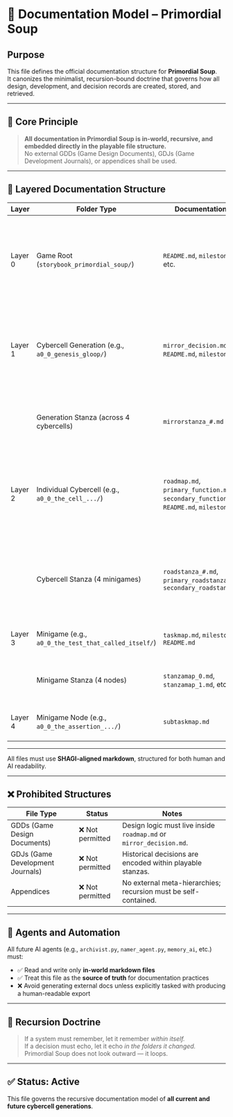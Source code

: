 <!-- Save to: storybook_primordial_soup/documentation_model.md -->

# 🧾 Documentation Model – Primordial Soup

## Purpose

This file defines the official documentation structure for **Primordial Soup**.  
It canonizes the minimalist, recursion-bound doctrine that governs how all design, development, and decision records are created, stored, and retrieved.

---

## 🌱 Core Principle

> **All documentation in Primordial Soup is in-world, recursive, and embedded directly in the playable file structure.**  
> No external GDDs (Game Design Documents), GDJs (Game Development Journals), or appendices shall be used.

---

## 🧭 Layered Documentation Structure

| Layer   | Folder Type                                          | Documentation File                                     |  purpose          |
|---------|------------------------------------------------------|--------------------------------------------------------|-------------------|
| Layer 0 | Game Root (`storybook_primordial_soup/`)             | `README.md`, `milestones.md`, etc.                     | Defines core game structure and records major game-wide milestones (e.g., cybercell generations, phase transitions, workspace expansions).  |
| Layer 1 | Cybercell Generation (e.g., `a0_0_genesis_gloop/`)   | `mirror_decision.md`, `README.md`, `milestones.md`     | Logs foundational generation-level reflections and design↔gameplay splits. (Genesis Gloop excepted - as it encompasses Cybercell Generations 1 through 3)       |
|         | Generation Stanza (across 4 cybercells)              | `mirrorstanza_#.md`                                    | Records philosophical or poetic logic guiding generation-level mirror behavior.                                                   |
| Layer 2 | Individual Cybercell (e.g., `a0_0_the_cell_.../`)    | `roadmap.md`, `primary_function.md`, `secondary_function.md`, `README.md`, `milestones.md` | Tracks minigame orchestration, recursion triggers, and cybercell division readiness. Distinguishes between functional logic (`1A`, `2A`) and division stanzas (`1B`, `2B`).                  |
|         | Cybercell Stanza (4 minigames)                       | `roadstanza_#.md`, `primary_roadstanza_#.md`, `secondary_roadstanza_#.md`  | Describes strategic development across minigames. Can represent either a Primary (`1B`) or Secondary (`2B`) cybercellular division stanza.    |
| Layer 3 | Minigame (e.g., `a0_0_the_test_that_called_itself/`) | `taskmap.md`, `milestones.md`, `README.md`             | Links narrative gameplay to design and dev tasks.                                |
|         | Minigame Stanza (4 nodes)                            | `stanzamap_0.md`, `stanzamap_1.md`, etc.               | Documents recursive stanza logic, node sequencing, and test orchestration.           |
| Layer 4 | Minigame Node (e.g., `a0_0_the_assertion_.../`)      | `subtaskmap.md`                                        | Captures node-specific logic, fallback triggers, or test rationale.       |

---

All files must use **SHAGI-aligned markdown**, structured for both human and AI readability.

---

## ❌ Prohibited Structures

| File Type | Status | Notes |
|-----------|--------|-------|
| GDDs (Game Design Documents) | ❌ Not permitted | Design logic must live inside `roadmap.md` or `mirror_decision.md`. |
| GDJs (Game Development Journals) | ❌ Not permitted | Historical decisions are encoded within playable stanzas. |
| Appendices | ❌ Not permitted | No external meta-hierarchies; recursion must be self-contained. |

---

## 🧠 Agents and Automation

All future AI agents (e.g., `archivist.py`, `namer_agent.py`, `memory_ai`, etc.) must:

- ✅ Read and write only **in-world markdown files**  
- ✅ Treat this file as the **source of truth** for documentation practices  
- ❌ Avoid generating external docs unless explicitly tasked with producing a human-readable export

---

## 🔁 Recursion Doctrine

> If a system must remember, let it remember *within itself.*  
> If a decision must echo, let it echo *in the folders it changed.*  
> Primordial Soup does not look outward — it loops.

---

## ✅ Status: Active

This file governs the recursive documentation model of **all current and future cybercell generations**.
